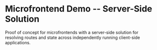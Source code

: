 # Microfrontend Demo -- Server-Side Solution

Proof of concept for microfrontends with a server-side solution for resolving routes and state across independently running client-side applications.

